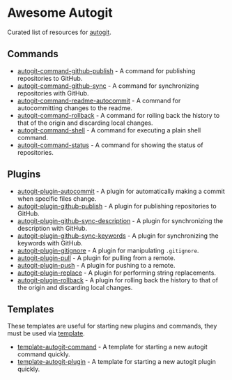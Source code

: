 
# Awesome Autogit

Curated list of resources for [autogit](https://github.com/fabiospampinato/autogit).

## Commands

- [autogit-command-github-publish](https://github.com/fabiospampinato/autogit-command-github-publish) - A command for publishing repositories to GitHub.
- [autogit-command-github-sync](https://github.com/fabiospampinato/autogit-command-github-sync) - A command for synchronizing repositories with GitHub.
- [autogit-command-readme-autocommit](https://github.com/fabiospampinato/autogit-command-readme-autocommit) - A command for autocommitting changes to the readme.
- [autogit-command-rollback](https://github.com/fabiospampinato/autogit-command-rollback) - A command for rolling back the history to that of the origin and discarding local changes.
- [autogit-command-shell](https://github.com/fabiospampinato/autogit-command-shell) - A command for executing a plain shell command.
- [autogit-command-status](https://github.com/fabiospampinato/autogit-command-status) - A command for showing the status of repositories.

## Plugins

- [autogit-plugin-autocommit](https://github.com/fabiospampinato/autogit-plugin-autocommit) - A plugin for automatically making a commit when specific files change.
- [autogit-plugin-github-publish](https://github.com/fabiospampinato/autogit-plugin-github-publish) - A plugin for publishing repositories to GitHub.
- [autogit-plugin-github-sync-description](https://github.com/fabiospampinato/autogit-plugin-github-sync-description) - A plugin for synchronizing the description with GitHub.
- [autogit-plugin-github-sync-keywords](https://github.com/fabiospampinato/autogit-plugin-github-sync-keywords) - A plugin for synchronizing the keywords with GitHub.
- [autogit-plugin-gitignore](https://github.com/fabiospampinato/autogit-plugin-gitignore) - A plugin for manipulating `.gitignore`.
- [autogit-plugin-pull](https://github.com/fabiospampinato/autogit-plugin-pull) - A plugin for pulling from a remote.
- [autogit-plugin-push](https://github.com/fabiospampinato/autogit-plugin-push) - A plugin for pushing to a remote.
- [autogit-plugin-replace](https://github.com/fabiospampinato/autogit-plugin-replace) - A plugin for performing string replacements.
- [autogit-plugin-rollback](https://github.com/fabiospampinato/autogit-plugin-rollback) - A plugin for rolling back the history to that of the origin and discarding local changes.

## Templates

These templates are useful for starting new plugins and commands, they must be used via [template](https://github.com/fabiospampinato/template).

- [template-autogit-command](https://github.com/fabiospampinato/template-autogit-command) - A template for starting a new autogit command quickly.
- [template-autogit-plugin](https://github.com/fabiospampinato/template-autogit-plugin) - A template for starting a new autogit plugin quickly.

